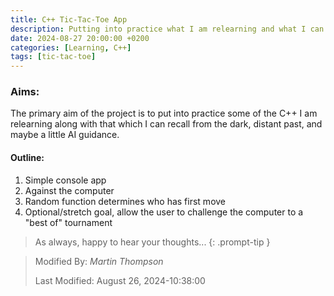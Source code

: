 ```yaml
---
title: C++ Tic-Tac-Toe App
description: Putting into practice what I am relearning and what I can recall from the dark, distant past.
date: 2024-08-27 20:00:00 +0200
categories: [Learning, C++]
tags: [tic-tac-toe]
---
```


### Aims:

The primary aim of the project is to put into practice some of the C++ I am relearning along with that which I can recall from the dark, distant past, and maybe a little AI guidance.

#### Outline:
1. Simple console app
2. Against the computer
3. Random function determines who has first move
4. Optional/stretch goal, allow the user to challenge the computer to a "best of" tournament


> As always, happy to hear your thoughts... 
{: .prompt-tip }

>
> Modified By: _Martin Thompson_
>
> Last Modified: August 26, 2024-10:38:00